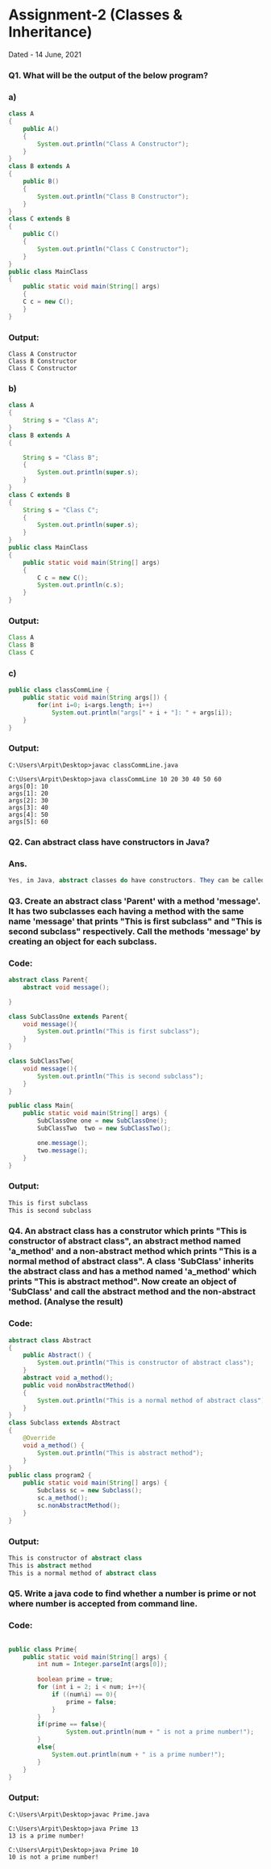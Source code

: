 # Assignment-2 (Classes & Inheritance)
Dated - 14 June, 2021

### Q1. What will be the output of the below program?
### a)

```java
class A
{
    public A()
    {
        System.out.println("Class A Constructor");
    }
}
class B extends A
{
    public B()
    {
        System.out.println("Class B Constructor");
    }
}
class C extends B
{
    public C()
    {
        System.out.println("Class C Constructor");
    }
}
public class MainClass
{
    public static void main(String[] args)
    {
    C c = new C();
    }
}
```

### Output:
```
Class A Constructor
Class B Constructor
Class C Constructor
```


### b)

```java
class A
{
    String s = "Class A";
}
class B extends A
{

    String s = "Class B";
    {
        System.out.println(super.s);
    }
}
class C extends B
{
    String s = "Class C";
    {
        System.out.println(super.s);
    }
}
public class MainClass
{
    public static void main(String[] args)
    {
        C c = new C();
        System.out.println(c.s);
    }
}
```

### Output:
```java
Class A
Class B
Class C
```

### c)
```java
public class classCommLine {
    public static void main(String args[]) {
        for(int i=0; i<args.length; i++)
            System.out.println("args[" + i + "]: " + args[i]);
    }
}
```

### Output:
```
C:\Users\Arpit\Desktop>javac classCommLine.java

C:\Users\Arpit\Desktop>java classCommLine 10 20 30 40 50 60
args[0]: 10
args[1]: 20
args[2]: 30
args[3]: 40
args[4]: 50
args[5]: 60
```

### Q2. Can abstract class have constructors in Java?
### Ans.
```java
Yes, in Java, abstract classes do have constructors. They can be called by using the super() keyword.
```

### Q3. Create an abstract class 'Parent' with a method 'message'. It has two subclasses each having a method with the same name 'message' that prints "This is first subclass" and "This is second subclass" respectively. Call the methods 'message' by creating an object for each subclass.

### Code:
```java
abstract class Parent{
    abstract void message();

}

class SubClassOne extends Parent{
    void message(){
        System.out.println("This is first subclass");
    }
}

class SubClassTwo{
    void message(){
        System.out.println("This is second subclass");
    }
}

public class Main{
    public static void main(String[] args) {
        SubClassOne one = new SubClassOne();
        SubClassTwo  two = new SubClassTwo();

        one.message();
        two.message();
    }
}
```
### Output:
```java
This is first subclass
This is second subclass
```

### Q4. An abstract class has a construtor which prints "This is constructor of abstract class", an abstract method named 'a_method' and a non-abstract method which prints "This is a normal method of abstract class". A class 'SubClass' inherits the abstract class and has a method named 'a_method' which prints "This is abstract method". Now create an object of 'SubClass' and call the abstract method and the non-abstract method. (Analyse the result)
### Code:
```java
abstract class Abstract
{
    public Abstract() {
        System.out.println("This is constructor of abstract class");
    }
    abstract void a_method();
    public void nonAbstractMethod()
    {
        System.out.println("This is a normal method of abstract class");
    }
}
class Subclass extends Abstract
{
    @Override
    void a_method() {
        System.out.println("This is abstract method");
    }
}
public class program2 {
    public static void main(String[] args) {
        Subclass sc = new Subclass();
        sc.a_method();
        sc.nonAbstractMethod();
    }
}
```

### Output:
```java
This is constructor of abstract class
This is abstract method
This is a normal method of abstract class
```

### Q5. Write a java code to find whether a number is prime or not where number is accepted from command line.
### Code:
```java

public class Prime{
    public static void main(String[] args) {
        int num = Integer.parseInt(args[0]);
        
        boolean prime = true;
        for (int i = 2; i < num; i++){
            if ((num%i) == 0){
                prime = false;
            }
        }
        if(prime == false){
                System.out.println(num + " is not a prime number!");
        }
        else{
            System.out.println(num + " is a prime number!");
        }
    }
}

```
### Output:

```
C:\Users\Arpit\Desktop>javac Prime.java

C:\Users\Arpit\Desktop>java Prime 13
13 is a prime number!

C:\Users\Arpit\Desktop>java Prime 10
10 is not a prime number!
```
